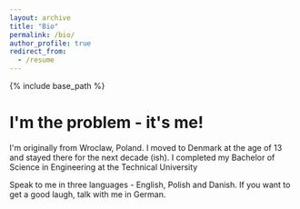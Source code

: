```yaml
---
layout: archive
title: "Bio"
permalink: /bio/
author_profile: true
redirect_from:
  - /resume
---
```


{% include base_path %}



# I'm the problem - it's me! 

I'm originally from Wroclaw, Poland. I moved to Denmark at the age of 13 and stayed there for the next decade (ish). I completed my Bachelor of Science in Engineering at the Technical University 


Speak to me in three languages - English, Polish and Danish. If you want to get a good laugh, talk with me in German. 
